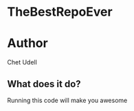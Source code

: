 # TheBestRepoEver

# Author
Chet Udell

## What does it do?
Running this code will make you awesome
